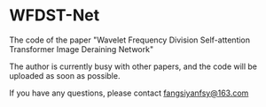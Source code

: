 # WFDST-Net
The code of the paper "Wavelet Frequency Division Self-attention Transformer Image Deraining Network"

The author is currently busy with other papers, and the code will be uploaded as soon as possible.

If you have any questions, please contact fangsiyanfsy@163.com
